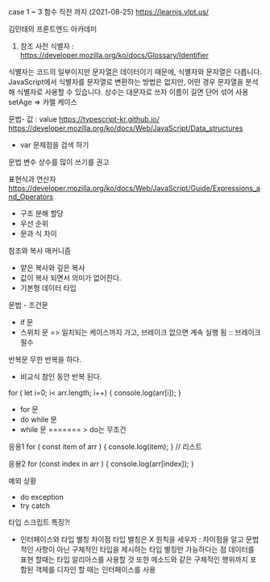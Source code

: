 case 1 ~ 3 함수 직전 까지 (2021-08-25)
https://learnjs.vlpt.us/

김민태의 프론트엔드 아카데미
1. 참조 사전
식별자 : https://developer.mozilla.org/ko/docs/Glossary/Identifier

식별자는 코드의 일부이지만 문자열은 데이터이기 때문에, 식별자와 문자열은 다릅니다. JavaScript에서 식별자를 문자열로 변환하는 방법은 없지만, 어떤 경우 문자열을 분석해 식별자로 사용할 수 있습니다.
상수는 대문자로 쓰자
이름이 길면 단어 섞어 사용 setAge => 카멜 케이스

문법- 값 : value
https://typescript-kr.github.io/
https://developer.mozilla.org/ko/docs/Web/JavaScript/Data_structures
- var 문제점을 검색 하기

문법 변수
상수를 많이 쓰기를 권고

표현식과 연산자
https://developer.mozilla.org/ko/docs/Web/JavaScript/Guide/Expressions_and_Operators
- 구조 분해 할당
- 우선 순위
- 문과 식 차이

참조와 복사 매커니즘
- 얕은 복사와 깊은 복사
- 값이 복사 되면서 의미가 없어진다.
- 기본형 데이터 타입

문법 - 조건문
- if 문
- 스위치 문 => 일치되는 케이스까지 가고, 브레이크 없으면 계속 실행 됨 :: 브레이크 필수


반복문
무한 반복을 하다.
- 비교식 참인 동안 반복 된다.

for ( let i=0; i< arr.length; i++) {
console.log(arr[i]);
}

- for 문
- do while 문
- while 문
======= > do는 무조건

응용1
for ( const item of arr ) {
console.log(item);
} 
// 리스트

응용2
for (const index in arr ) {
console.log(arr[index]);
}

예외 상황
- do exception
- try catch

타입 스크립트 특징?!
- 인터페이스와 타입 별칭 차이점
타입 별칭은 X
원칙을 세우자 : 차이점을 알고 문법적인 사항이 아닌 구체적인 타입을 제시하는 타입 별칭만 가능하다는 점 데이터를 표현 할때는 타입 알리아스를 사용할 것 또한 메소드와 같은 구체적인 행위까지 포함된 객체를 디자인 할 때는 인터페이스를 사용








